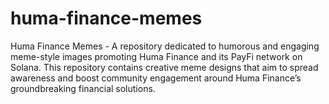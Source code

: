 # huma-finance-memes
Huma Finance Memes - A repository dedicated to humorous and engaging meme-style images promoting Huma Finance and its PayFi network on Solana.  This repository contains creative meme designs that aim to spread awareness and boost community engagement around Huma Finance’s groundbreaking financial solutions.
